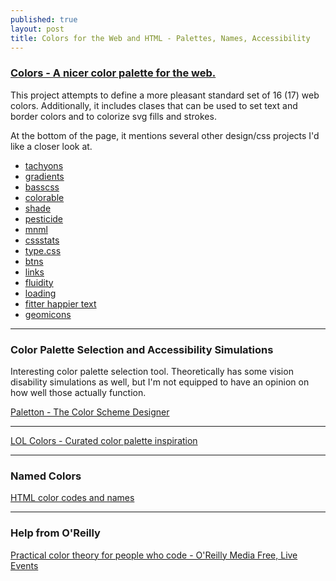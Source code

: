 ```yaml
---
published: true
layout: post
title: Colors for the Web and HTML - Palettes, Names, Accessibility
---
```


### [Colors - A nicer color palette for the web.](http://clrs.cc/)

This project attempts to define a more pleasant standard set of 16 (17) web colors. Additionally, it includes clases that can be used to set text and border colors and to colorize svg fills and strokes.

At the bottom of the page, it mentions several other design/css projects I'd like a closer look at.

- [tachyons](http://tachyons.io/)
- [gradients](http://mrmrs.io/gradients)
- [basscss](http://basscss.com/)
- [colorable](http://jxnblk.com/colorable)
- [shade](http://jxnblk.com/shade)
- [pesticide](http://pesticide.io/)
- [mnml](http://mn-ml.cc/)
- [cssstats](http://cssstats.com/)
- [type.css](http://mrmrs.io/type.css)
- [btns](http://mrmrs.io/btns)
- [links](http://mrmrs.io/links)
- [fluidity](http://fluidity.sexy/)
- [loading](http://jxnblk.com/loading/)
- [fitter happier text](http://jxnblk.com/fitter-happier-text/)
- [geomicons](http://geomicons.com/)

---

### Color Palette Selection and Accessibility Simulations

Interesting color palette selection tool. Theoretically has some vision disability simulations as well, but I'm not equipped to have an opinion on how well those actually function.

[Paletton - The Color Scheme Designer](http://paletton.com/)

---

[LOL Colors - Curated color palette inspiration](http://www.lolcolors.com/)

---

### Named Colors

[HTML color codes and names](http://www.computerhope.com/htmcolor.htm)

---

### Help from O'Reilly

[Practical color theory for people who code - O'Reilly Media Free, Live Events](http://www.oreilly.com/pub/e/3759)

